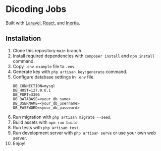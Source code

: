 # Dicoding Jobs
Built with [Laravel](https://laravel.com/), [React](https://reactjs.org/), and [Inertia](https://inertiajs.com/).

## Installation
1. Clone this repository `main` branch.
2. Install required dependencies with `composer install` and `npm install` command.
3. Copy `.env.example` file to `.env`.
4. Generate key with `php artisan key:generate` command.
5. Configure database settings in `.env` file.
    ```
    DB_CONNECTION=mysql
    DB_HOST=127.0.0.1
    DB_PORT=3306
    DB_DATABASE=<your_db_name>
    DB_USERNAME=<your_db_username>
    DB_PASSWORD=<your_db_password>
    ```
6. Run migration with `php artisan migrate --seed`.
7. Build assets with `npm run build`.
8. Run tests with `php artisan test`.
9. Run development server with `php artisan serve` or use your own web server.
10. Enjoy!
